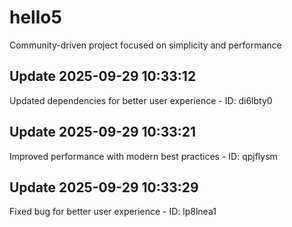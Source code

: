 # hello5
Community-driven project focused on simplicity and performance

## Update 2025-09-29 10:33:12
Updated dependencies for better user experience - ID: di6lbty0


## Update 2025-09-29 10:33:21
Improved performance with modern best practices - ID: qpjflysm


## Update 2025-09-29 10:33:29
Fixed bug for better user experience - ID: lp8lnea1


